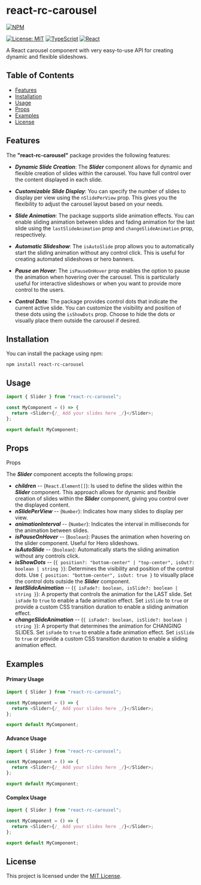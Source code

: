 # react-rc-carousel

[![NPM](https://img.shields.io/npm/v/react-rc-carousel.svg)](https://www.npmjs.com/package/react-rc-carousel)

[![License: MIT](https://img.shields.io/badge/License-MIT-yellow.svg)](https://opensource.org/licenses/MIT)
[![TypeScript](https://img.shields.io/badge/TypeScript-4.9.3-blue.svg)](https://www.typescriptlang.org/)
[![React](https://img.shields.io/badge/React-18.2.0-blue.svg)](https://reactjs.org/)

A React carousel component with very easy-to-use API for creating dynamic and flexible slideshows.

## Table of Contents

- [Features](#features)
- [Installation](#installation)
- [Usage](#usage)
- [Props](#props)
- [Examples](#examples)
- [License](#license)

## Features

The **"react-rc-carousel"** package provides the following features:

- **_Dynamic Slide Creation_**: The **_Slider_** component allows for dynamic and flexible creation of slides within the carousel. You have full control over the content displayed in each slide.

- **_Customizable Slide Display_**: You can specify the number of slides to display per view using the `nSlidePerView` prop. This gives you the flexibility to adjust the carousel layout based on your needs.

- **_Slide Animation_**: The package supports slide animation effects. You can enable sliding animation between slides and fading animation for the last slide using the `lastSlideAnimation` prop and `changeSlideAnimation` prop, respectively.

- **_Automatic Slideshow_**: The `isAutoSlide` prop allows you to automatically start the sliding animation without any control click. This is useful for creating automated slideshows or hero banners.

- **_Pause on Hover_**: The `isPauseOnHover` prop enables the option to pause the animation when hovering over the carousel. This is particularly useful for interactive slideshows or when you want to provide more control to the users.

- **_Control Dots_**: The package provides control dots that indicate the current active slide. You can customize the visibility and position of these dots using the `isShowDots` prop. Choose to hide the dots or visually place them outside the carousel if desired.

## Installation

You can install the package using npm:

```shell
npm install react-rc-carousel
```

## Usage

```javascript
import { Slider } from "react-rc-carousel";

const MyComponent = () => {
  return <Slider>{/_ Add your slides here _/}</Slider>;
};

export default MyComponent;
```

## Props

Props

The **_Slider_** component accepts the following props:

- **_children_** -- (`React.Element[]`): Is used to define the slides within the **_Slider_** component. This approach allows for dynamic and flexible creation of slides within the **_Slider_** component, giving you control over the displayed content.
- **_nSlidePerView_** -- (`Number`): Indicates how many slides to display per view.
- **_animationInterval_** -- (`Number`): Indicates the interval in milliseconds for the animation between slides.
- **_isPauseOnHover_** -- (`Boolean`): Pauses the animation when hovering on the slider component. Useful for Hero slideshows.
- **_isAutoSlide_** -- (`Boolean`): Automatically starts the sliding animation without any controls click.
- **_isShowDots_** -- (`{ position?: "bottom-center" | "top-center", isOut?: boolean | string }`): Determines the visibility and position of the control dots. Use `{ position: "bottom-center", isOut: true }` to visually place the control dots outside the **_Slider_** component.
- **_lastSlideAnimation_** -- (`{ isFade?: boolean, isSlide?: boolean | string }`): A property that controls the animation for the LAST slide. Set `isFade` to `true` to enable a fade animation effect. Set `isSlide` to `true` or provide a custom CSS transition duration to enable a sliding animation effect.
- **_changeSlideAnimation_** -- (`{ isFade?: boolean, isSlide?: boolean | string }`): A property that determines the animation for CHANGING SLIDES. Set `isFade` to `true` to enable a fade animation effect. Set `isSlide` to `true` or provide a custom CSS transition duration to enable a sliding animation effect.

## Examples

#### Primary Usage

```javascript
import { Slider } from "react-rc-carousel";

const MyComponent = () => {
  return <Slider>{/_ Add your slides here _/}</Slider>;
};

export default MyComponent;
```

#### Advance Usage

```javascript
import { Slider } from "react-rc-carousel";

const MyComponent = () => {
  return <Slider>{/_ Add your slides here _/}</Slider>;
};

export default MyComponent;
```

#### Complex Usage

```javascript
import { Slider } from "react-rc-carousel";

const MyComponent = () => {
  return <Slider>{/_ Add your slides here _/}</Slider>;
};

export default MyComponent;
```

## License

This project is licensed under the [MIT License](https://opensource.org/licenses/MIT).

```

```
